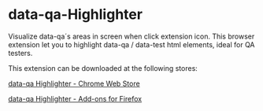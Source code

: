 # data-qa-Highlighter
Visualize data-qa´s areas in screen when click extension icon.
This browser extension let you to highlight data-qa / data-test html elements, ideal for QA testers.

This extension can be downloaded at the following stores:

[data-qa Highlighter - Chrome Web Store](https://chrome.google.com/webstore/detail/data-qa-highlighter/idhhdaefanknhldagkhodblcpifdddcf?hl=es)

[data-qa Highlighter - Add-ons for Firefox](https://addons.mozilla.org/firefox/addon/data-qa-highlighter/)

